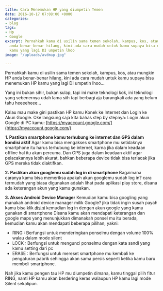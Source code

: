 ```yaml
---
title: Cara Menemukan HP yang diumpetin Temen
date: 2016-10-17 07:08:00 +0000
categories:
- blog
tags:
- Hp
- Google
excerpt: Pernahkah kamu di usilin sama temen sekolah, kampus, kos, atau mungkin HP
  anda benar-benar hilang, kini ada cara mudah untuk kamu supaya bisa menemukan HP
  kamu yang lagi DI umpetin lhoo
image: "/uploads/avdmap.jpg"

---
```

Pernahkah kamu di usilin sama temen sekolah, kampus, kos, atau mungkin HP anda benar-benar hilang, kini ada cara mudah untuk kamu supaya bisa menemukan HP kamu yang lagi DI umpetin lhoo... 

Yang ini bukan sihir, bukan sulap, tapi ini make teknologi kok, ini teknologi yang sebenernya udah lama siih tapi berbagi aja barangkali ada yang belum tahu heeeeheee... 

Kalau mau make gini pastikan HP kamu Konek ke Internet dan Login ke Akun Google. Oke langsung saja kita bahas step by stepnya:
Login akun Google di PC kamu: [https://myaccount.google.com/](https://myaccount.google.com/)

**1. Pastikan smartphone kamu terhubung ke internet dan GPS dalam kondisi aktif**
Agar kamu bisa mengakses smartphone mu setidaknya smartphone itu harus terhubung ke internet, karna jika dalam keadaan offline hal itu akan percuma. Dan GPS juga dalam keadaan aktif agar pelacakannya lebih akurat, bahkan beberapa device tidak bisa terlacak jika GPS mereka  tidak diaktifkan.

**2. Pastikan akun googlemu sudah log in di smartphone**
Bagaimana caranya kamu bisa memeriksa apakah akun googlemu sudah log in? cara termudah yang biasa digunakan adalah lihat pada aplikasi play store, disana ada keterangan akun yang kamu gunakan.

**3. Akses Android Device Manager**
Kemudian kamu bisa googling yang manakah android device manager milik Google? jika tidak ingin susah payah kamu bisa klik [disini](https://www.google.com/android/devicemanager) kemudian log in dengan akun google yang kamu gunakan di smartphone Disana kamu akan mendapati keterangan dan google maps yang menunjukkan dimanakah ponsel mu itu berada, kemudian kamu akan mendapati beberapa pilihan, yakni:
* RING : Berfungsi untuk menderingkan ponselmu dengan volume 100% walau dalam mode silent
* LOCK : Berfungsi untuk mengunci ponselmu dengan kata sandi yang kamu setting dari pc
* ERASE : Berfungsi untuk mereset smartphone mu kembali ke pengaturan pabrik sehingga akan sama persis seperti ketika kamu baru membeli smartphone.

Nah jika kamu pengen tau HP mu diumpetin dimana, kamu tinggal pilih fitur RING, nanti HP kamu akan berdering keras walaupun HP kamu lagi mode Silent sekalipun.